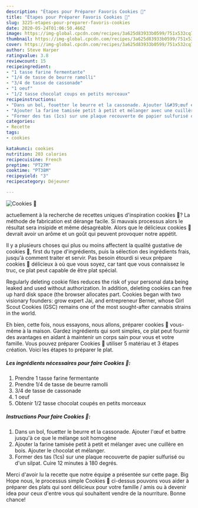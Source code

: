 ```yaml
---
description: "Étapes pour Préparer Favoris Cookies 🍪"
title: "Étapes pour Préparer Favoris Cookies 🍪"
slug: 3225-etapes-pour-preparer-favoris-cookies
date: 2020-05-24T01:06:50.466Z
image: https://img-global.cpcdn.com/recipes/3a625d83933b0599/751x532cq70/cookies-🍪-photo-principale-de-la-recette.jpg
thumbnail: https://img-global.cpcdn.com/recipes/3a625d83933b0599/751x532cq70/cookies-🍪-photo-principale-de-la-recette.jpg
cover: https://img-global.cpcdn.com/recipes/3a625d83933b0599/751x532cq70/cookies-🍪-photo-principale-de-la-recette.jpg
author: Steve Harper
ratingvalue: 3.8
reviewcount: 15
recipeingredient:
- "1 tasse farine fermentante"
- "1/4 de tasse de beurre ramolli"
- "3/4 de tasse de cassonade"
- "1 oeuf"
- "1/2 tasse chocolat coups en petits morceaux"
recipeinstructions:
- "Dans un bol, fouetter le beurre et la cassonade. Ajouter l&#39;œuf et battre jusqu&#39;à ce que le mélange soit homogène"
- "Ajouter la farine tamisée petit à petit et mélanger avec une cuillère en bois. Ajouter le chocolat et mélanger."
- "Former des tas (1cs) sur une plaque recouverte de papier sulfurisé ou d&#39;un silpat. Cuire 12 minutes à 180 degrés."
categories:
- Recette
tags:
- cookies

katakunci: cookies 
nutrition: 203 calories
recipecuisine: French
preptime: "PT27M"
cooktime: "PT38M"
recipeyield: "3"
recipecategory: Déjeuner

---
```



![Cookies 🍪](https://img-global.cpcdn.com/recipes/3a625d83933b0599/751x532cq70/cookies-🍪-photo-principale-de-la-recette.jpg)

actuellement à la recherche de recettes uniques d'inspiration cookies 🍪? La méthode de fabrication est dérange facile. Si mauvais processus alors le résultat sera insipide et même désagréable. Alors que le délicieux cookies 🍪 devrait avoir un arôme et un goût qui peuvent provoquer notre appétit.

Il y a plusieurs choses qui plus ou moins affectent la qualité gustative de cookies 🍪, first du type d'ingrédients, puis la sélection des ingrédients frais, jusqu'à comment traiter et servir. Pas besoin étourdi si veux prépare cookies 🍪 délicieux à où que vous soyez, car tant que vous connaissez le truc, ce plat peut capable de être plat spécial.

Regularly deleting cookie files reduces the risk of your personal data being leaked and used without authorization. In addition, deleting cookies can free up hard disk space (the browser allocates part. Cookies began with two visionary founders: grow expert Jai, and entrepreneur Berner, whose Girl Scout Cookies (GSC) remains one of the most sought-after cannabis strains in the world.


Eh bien, cette fois, nous essayons, nous allons, préparer cookies 🍪 vous-même à la maison. Gardez ingrédients qui sont simples, ce plat peut fournir des avantages en aidant à maintenir un corps sain pour vous et votre famille. Vous pouvez préparer Cookies 🍪 utiliser 5 matériau et 3 étapes création. Voici les étapes to préparer le plat.

<!--inarticleads1-->

##### Les ingrédients nécessaires pour faire Cookies 🍪:

1. Prendre 1 tasse farine fermentante
1. Prendre 1/4 de tasse de beurre ramolli
1.  3/4 de tasse de cassonade
1.  1 oeuf
1. Obtenir 1/2 tasse chocolat coupés en petits morceaux




<!--inarticleads2-->

##### Instructions Pour faire Cookies 🍪:

1. Dans un bol, fouetter le beurre et la cassonade. Ajouter l&#39;œuf et battre jusqu&#39;à ce que le mélange soit homogène
1. Ajouter la farine tamisée petit à petit et mélanger avec une cuillère en bois. Ajouter le chocolat et mélanger.
1. Former des tas (1cs) sur une plaque recouverte de papier sulfurisé ou d&#39;un silpat. Cuire 12 minutes à 180 degrés.





Merci d'avoir lu la recette que notre équipe a présentée sur cette page. Big Hope nous, le processus simple Cookies 🍪 ci-dessus pouvons vous aider à préparer des plats qui sont délicieux pour votre famille / amis ou à devenir idea pour ceux d'entre vous qui souhaitent vendre de la nourriture. Bonne chance!
